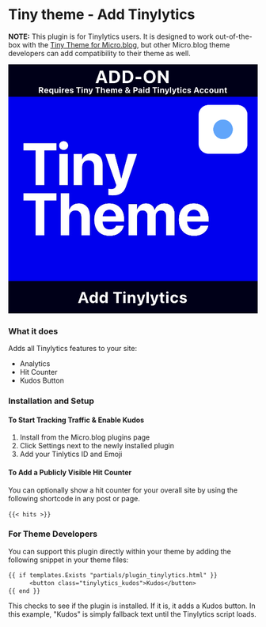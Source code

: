 # Tiny theme - Add Tinylytics

**NOTE:** This plugin is for Tinylytics users. It is designed to work out-of-the-box with the [Tiny Theme for Micro.blog](https://tinyformicro.blog), but other Micro.blog theme developers can add compatibility to their theme as well.

![Tiny Theme Head Graphic](https://github.com/MattSLangford/Tiny-theme-Tinylytics/blob/main/screenshot.jpg?raw=true)

### What it does
Adds all Tinylytics features to your site:

- Analytics
- Hit Counter
- Kudos Button

### Installation and Setup

#### To Start Tracking Traffic & Enable Kudos
1. Install from the Micro.blog plugins page
2. Click Settings next to the newly installed plugin
3. Add your Tinlytics ID and Emoji


#### To Add a Publicly Visible Hit Counter
You can optionally show a hit counter for your overall site by using the following shortcode in any post or page.

`{{< hits >}}`

### For Theme Developers

You can support this plugin directly within your theme by adding the following snippet in your theme files:

```
{{ if templates.Exists "partials/plugin_tinylytics.html" }}
	  <button class="tinylytics_kudos">Kudos</button>
{{ end }}
```

This checks to see if the plugin is installed. If it is, it adds a Kudos button. In this example, "Kudos" is simply fallback text until the Tinylytics script loads.
